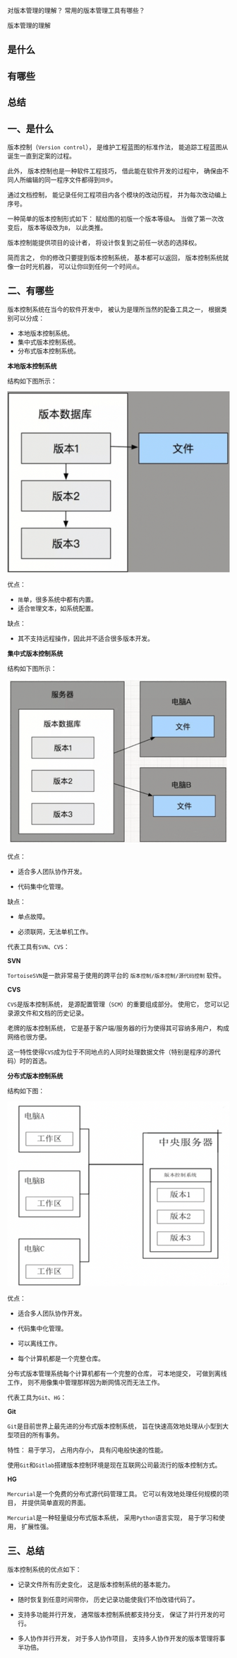 对版本管理的理解？
常用的版本管理工具有哪些？

版本管理的理解

## 是什么
## 有哪些
## 总结

## 一、是什么

版本控制（`Version control`），
是维护工程蓝图的标准作法，
能追踪工程蓝图从诞生一直到定案的过程。

此外，
版本控制也是一种软件工程技巧，
借此能在软件开发的过程中，
确保由不同人所编辑的同一程序文件都得到`同步`。

通过文档控制，
能记录任何工程项目内各个模块的改动历程，
并为每次改动编上序号。

一种简单的版本控制形式如下：
赋给图的初版一个版本等级`A`。
当做了第一次改变后，
版本等级改为`B`，
以此类推。

版本控制能提供项目的设计者，
将设计恢复到之前任一状态的选择权。

简而言之，
你的修改只要提到版本控制系统，
基本都可以返回，
版本控制系统就像一台时光机器，
可以让你`回`到任何一个时间`点`。

## 二、有哪些

版本控制系统在当今的软件开发中，
被认为是理所当然的配备工具之一，
根据类别可以分成：

- 本地版本控制系统。
- 集中式版本控制系统。
- 分布式版本控制系统。

**本地版本控制系统**

结构如下图所示：

![版本控制 结构 图解](../images/版本控制/对版本管理的理解和常用的版本管理工具有哪些/1.png)

优点：

- `简`单，很多系统中都有内置。
- 适合`管`理文本，如系统配置。

缺点：

- 其不支持远程操作，因此并不适合很多版本开发。

**集中式版本控制系统**

结构如下图所示：

![集中式 控制版本 图解](../images/版本控制/对版本管理的理解和常用的版本管理工具有哪些/2.png)

优点：

- 适合多人团队协作开发。

- 代码集中化管理。

缺点：

- 单点故障。

- 必须联网，无法单机工作。

代表工具有`SVN`、`CVS`：

**SVN**

`TortoiseSVN`是一款非常易于使用的跨平台的 `版本控制/版本控制/源代码控制` 软件。

**CVS**

`CVS`是版本控制系统，
是源配置管理（`SCM`）的重要组成部分。
使用它，
您可以记录源文件和文档的历史记录。

老牌的版本控制系统，
它是基于客户端/服务器的行为使得其可容纳多用户，
构成网络也很方便。

这一特性使得`CVS`成为位于不同地点的人同时处理数据文件（特别是程序的源代码）时的首选。

**分布式版本控制系统**

结构如下图：

![分布式 版本 控制 图解](../images/版本控制/对版本管理的理解和常用的版本管理工具有哪些/3.png)

优点：

- 适合多人团队协作开发。

- 代码集中化管理。

- 可以离线工作。

- 每个计算机都是一个完整仓库。

分布式版本管理系统每个计算机都有一个完整的仓库，
可本地提交，
可做到离线工作，
则不用像集中管理那样因为断网情况而无法工作。

代表工具为`Git`、`HG`：

**Git**

`Git`是目前世界上最先进的分布式版本控制系统，
旨在快速高效地处理从小型到大型项目的所有事务。

特性：
易于学习，
占用内存小，
具有闪电般快速的性能。

使用`Git`和`Gitlab`搭建版本控制环境是现在互联网公司最流行的版本控制方式。

**HG**

`Mercurial`是一个免费的分布式源代码管理工具。
它可以有效地处理任何规模的项目，
并提供简单直观的界面。

`Mercurial`是一种轻量级分布式版本系统，
采用`Python`语言实现，
易于学习和使用，
扩展性强。

## 三、总结

版本控制系统的优点如下：

- 记录文件所有历史变化，
这是版本控制系统的基本能力。

- 随时恢复到任意时间带你，
历史记录功能使我们不怕改错代码了。

- 支持多功能并行开发，
通常版本控制系统都支持分支，
保证了并行开发的可行。

- 多人协作并行开发，
对于多人协作项目，
支持多人协作开发的版本管理将事半功倍。